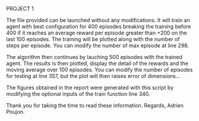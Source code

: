 PROJECT 1

The file provided can be launched without any modifications. It will train an agent with best configuration for 400 episodes breaking the training before 400 if it reaches an average reward per episode greater than +200 on the last 100 episodes. The training will be plotted along with the number of steps per episode. You can modify the number of max episode at line 298.

The algorithm then continues by lauching 500 episodes with the trained agent. The results is then plotted, display the detail of the rewards and the moving average over 100 episodes. You can modify the number of episodes for testing at line 357, but the plot will then raises error of dimensions...

The figures obtained in the report were generated with this script by modifying the optional inputs of the train function line 340. 

Thank you for taking the time to read these information. Regards, Adrien Poujon.
